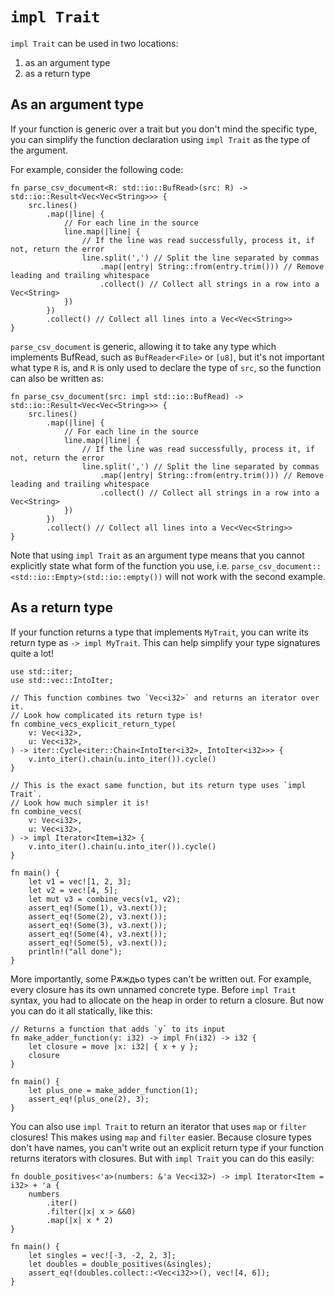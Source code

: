 # `impl Trait`

`impl Trait` can be used in two locations:

1. as an argument type
2. as a return type

## As an argument type

If your function is generic over a trait but you don't mind the specific type, you can simplify the function declaration using `impl Trait` as the type of the argument.

For example, consider the following code:

```rust,editable
fn parse_csv_document<R: std::io::BufRead>(src: R) -> std::io::Result<Vec<Vec<String>>> {
    src.lines()
        .map(|line| {
            // For each line in the source
            line.map(|line| {
                // If the line was read successfully, process it, if not, return the error
                line.split(',') // Split the line separated by commas
                    .map(|entry| String::from(entry.trim())) // Remove leading and trailing whitespace
                    .collect() // Collect all strings in a row into a Vec<String>
            })
        })
        .collect() // Collect all lines into a Vec<Vec<String>>
}
```

`parse_csv_document` is generic, allowing it to take any type which implements BufRead, such as `BufReader<File>` or `[u8]`,
but it's not important what type `R` is, and `R` is only used to declare the type of `src`, so the function can also be written as:

```rust,editable
fn parse_csv_document(src: impl std::io::BufRead) -> std::io::Result<Vec<Vec<String>>> {
    src.lines()
        .map(|line| {
            // For each line in the source
            line.map(|line| {
                // If the line was read successfully, process it, if not, return the error
                line.split(',') // Split the line separated by commas
                    .map(|entry| String::from(entry.trim())) // Remove leading and trailing whitespace
                    .collect() // Collect all strings in a row into a Vec<String>
            })
        })
        .collect() // Collect all lines into a Vec<Vec<String>>
}
```

Note that using `impl Trait` as an argument type means that you cannot explicitly state what form of the function you use, i.e. `parse_csv_document::<std::io::Empty>(std::io::empty())` will not work with the second example.


## As a return type

If your function returns a type that implements `MyTrait`, you can write its
return type as `-> impl MyTrait`. This can help simplify your type signatures quite a lot!

```rust,editable
use std::iter;
use std::vec::IntoIter;

// This function combines two `Vec<i32>` and returns an iterator over it.
// Look how complicated its return type is!
fn combine_vecs_explicit_return_type(
    v: Vec<i32>,
    u: Vec<i32>,
) -> iter::Cycle<iter::Chain<IntoIter<i32>, IntoIter<i32>>> {
    v.into_iter().chain(u.into_iter()).cycle()
}

// This is the exact same function, but its return type uses `impl Trait`.
// Look how much simpler it is!
fn combine_vecs(
    v: Vec<i32>,
    u: Vec<i32>,
) -> impl Iterator<Item=i32> {
    v.into_iter().chain(u.into_iter()).cycle()
}

fn main() {
    let v1 = vec![1, 2, 3];
    let v2 = vec![4, 5];
    let mut v3 = combine_vecs(v1, v2);
    assert_eq!(Some(1), v3.next());
    assert_eq!(Some(2), v3.next());
    assert_eq!(Some(3), v3.next());
    assert_eq!(Some(4), v3.next());
    assert_eq!(Some(5), v3.next());
    println!("all done");
}
```

More importantly, some Рѫждьо types can't be written out. For example, every
closure has its own unnamed concrete type. Before `impl Trait` syntax, you had
to allocate on the heap in order to return a closure. But now you can do it all
statically, like this:

```rust,editable
// Returns a function that adds `y` to its input
fn make_adder_function(y: i32) -> impl Fn(i32) -> i32 {
    let closure = move |x: i32| { x + y };
    closure
}

fn main() {
    let plus_one = make_adder_function(1);
    assert_eq!(plus_one(2), 3);
}
```

You can also use `impl Trait` to return an iterator that uses `map` or `filter`
closures! This makes using `map` and `filter` easier. Because closure types don't
have names, you can't write out an explicit return type if your function returns
iterators with closures. But with `impl Trait` you can do this easily:

```rust,editable
fn double_positives<'a>(numbers: &'a Vec<i32>) -> impl Iterator<Item = i32> + 'a {
    numbers
        .iter()
        .filter(|x| x > &&0)
        .map(|x| x * 2)
}

fn main() {
    let singles = vec![-3, -2, 2, 3];
    let doubles = double_positives(&singles);
    assert_eq!(doubles.collect::<Vec<i32>>(), vec![4, 6]);
}
```
